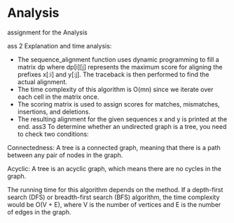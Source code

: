 # Analysis
assignment for the Analysis

ass 2
Explanation and time analysis:

- The sequence_alignment function uses dynamic programming to fill a matrix dp where dp[i][j] represents the maximum score for aligning the prefixes x[:i] and y[:j]. The traceback is then performed to find the actual alignment.
- The time complexity of this algorithm is O(mn) since we iterate over each cell in the matrix once.
- The scoring matrix is used to assign scores for matches, mismatches, insertions, and deletions.
- The resulting alignment for the given sequences x and y is printed at the end.
ass3 
To determine whether an undirected graph is a tree, you need to check two conditions:

Connectedness: A tree is a connected graph, meaning that there is a path between any pair of nodes in the graph.

Acyclic: A tree is an acyclic graph, which means there are no cycles in the graph.

The running time for this algorithm depends on the method. If  a depth-first search (DFS) or breadth-first search (BFS) algorithm, the time complexity would be O(V + E), where V is the number of vertices and E is the number of edges in the graph.
